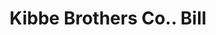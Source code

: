 ---
doi: 10.7916/D8PC4DMK
date_other: '1880'
date_other_textual: 1880-1889
form: printed ephemera
genre:
- Invoices
name:
- Kibbe Brothers Co.
object_in_context_url: https://biggert.cul.columbia.edu/items/view/ave_biggert_01858
subject_hierarchical_geographic:
- Springfield, Massachusetts, United States
subject_name:
- Kibbe Brothers Co.
title: Kibbe Brothers Co.. Bill
sort_title: Kibbe Brothers Co.. Bill
call_number: ave_biggert_01858
coordinates:
- 42.112411,-72.547455
pid: ave_biggert_01858
identifiers: ave_biggert_01858
canvas_id: ldpd:397116
permalink: "/items/ave_biggert_01858/"
layout: iiif-image-page
---